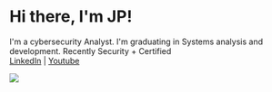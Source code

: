 <h1>Hi there, I'm JP!</h1>

I'm a cybersecurity Analyst. I'm graduating in Systems analysis and development. Recently Security + Certified <br>
<a href="https://www.linkedin.com/in/jo%C3%A3o-paulo-41a195244/">LinkedIn</a> | <a href="#">Youtube</a>

<img src="https://img.shields.io/badge/LinkedIn-0077B5?style=for-the-badge&logo=linkedin&logoColor=white"/>

